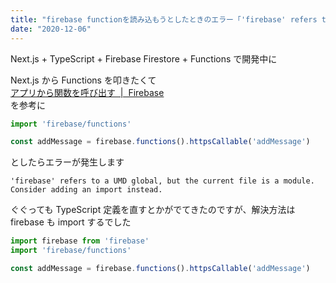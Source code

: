 ```yaml
---
title: "firebase functionを読み込もうとしたときのエラー「'firebase' refers to a UMD global, but the current file is a module.」対策"
date: "2020-12-06"
---
```


Next.js + TypeScript + Firebase Firestore + Functions で開発中に

Next.js から Functions を叩きたくて  
[アプリから関数を呼び出す  \|  Firebase](https://firebase.google.com/docs/functions/callable)  
を参考に

```ts
import 'firebase/functions'

const addMessage = firebase.functions().httpsCallable('addMessage')
```

としたらエラーが発生します

```
'firebase' refers to a UMD global, but the current file is a module. Consider adding an import instead.
```

ぐぐっても TypeScript 定義を直すとかがでてきたのですが、解決方法は firebase も import するでした

```ts
import firebase from 'firebase'
import 'firebase/functions'

const addMessage = firebase.functions().httpsCallable('addMessage')
```
